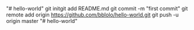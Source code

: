 "# hello-world"  git initgit add README.md git commit -m "first commit" git remote add origin https://github.com/bblolo/hello-world.git git push -u origin master
"# hello-world" 
